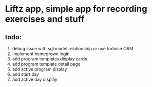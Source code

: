 # Liftz app, simple app for recording exercises and stuff

## todo:
1. debug issue with sql model relationship or use tortoise ORM
1. implement homegrown login
2. add program templates display cards
3. add program template detail page
4. add active program display
5. add start day
6. add active day display
